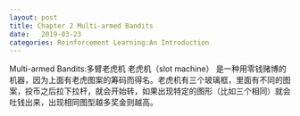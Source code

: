 ```yaml
---
layout: post
title: Chapter 2 Multi-armed Bandits 
date:   2019-03-23
categories: Reinforcement Learning:An Introduction
---
```


Multi-armed Bandits:多臂老虎机
老虎机（slot machine） 是一种用零钱赌博的机器，因为上面有老虎图案的筹码而得名。老虎机有三个玻璃框，里面有不同的图案，投币之后拉下拉杆，就会开始转，如果出现特定的图形（比如三个相同）就会吐钱出来，出现相同图型越多奖金则越高。

